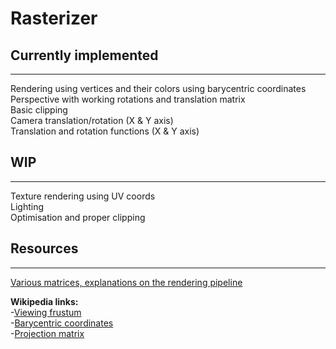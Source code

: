 # Rasterizer

## Currently implemented
---
Rendering using vertices and their colors using barycentric coordinates  
Perspective with working rotations and translation matrix  
Basic clipping  
Camera translation/rotation (X & Y axis)  
Translation and rotation functions (X & Y axis)  


## WIP
---
Texture rendering using UV coords  
Lighting  
Optimisation and proper clipping  

## Resources
---
[Various matrices, explanations on the rendering pipeline](https://stanford.edu/class/ee267/lectures/lecture2.pdf)  

**Wikipedia links:**  
-[Viewing frustum](https://en.wikipedia.org/wiki/Viewing_frustum#/media/File:ViewFrustum.svg)  
-[Barycentric coordinates](https://en.wikipedia.org/wiki/Barycentric_coordinate_system#Relationship_with_Cartesian_or_affine_coordinates)  
-[Projection matrix](https://en.wikipedia.org/wiki/Projection_matrix)